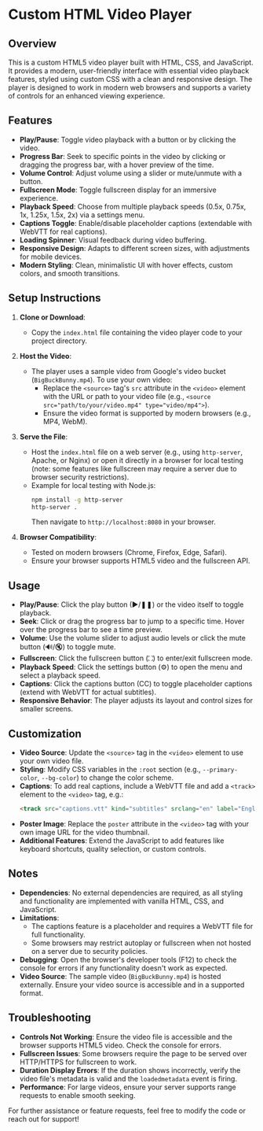 # Custom HTML Video Player

## Overview
This is a custom HTML5 video player built with HTML, CSS, and JavaScript. It provides a modern, user-friendly interface with essential video playback features, styled using custom CSS with a clean and responsive design. The player is designed to work in modern web browsers and supports a variety of controls for an enhanced viewing experience.

## Features
- **Play/Pause**: Toggle video playback with a button or by clicking the video.
- **Progress Bar**: Seek to specific points in the video by clicking or dragging the progress bar, with a hover preview of the time.
- **Volume Control**: Adjust volume using a slider or mute/unmute with a button.
- **Fullscreen Mode**: Toggle fullscreen display for an immersive experience.
- **Playback Speed**: Choose from multiple playback speeds (0.5x, 0.75x, 1x, 1.25x, 1.5x, 2x) via a settings menu.
- **Captions Toggle**: Enable/disable placeholder captions (extendable with WebVTT for real captions).
- **Loading Spinner**: Visual feedback during video buffering.
- **Responsive Design**: Adapts to different screen sizes, with adjustments for mobile devices.
- **Modern Styling**: Clean, minimalistic UI with hover effects, custom colors, and smooth transitions.

## Setup Instructions
1. **Clone or Download**:
   - Copy the `index.html` file containing the video player code to your project directory.

2. **Host the Video**:
   - The player uses a sample video from Google's video bucket (`BigBuckBunny.mp4`). To use your own video:
     - Replace the `<source>` tag's `src` attribute in the `<video>` element with the URL or path to your video file (e.g., `<source src="path/to/your/video.mp4" type="video/mp4">`).
     - Ensure the video format is supported by modern browsers (e.g., MP4, WebM).

3. **Serve the File**:
   - Host the `index.html` file on a web server (e.g., using `http-server`, Apache, or Nginx) or open it directly in a browser for local testing (note: some features like fullscreen may require a server due to browser security restrictions).
   - Example for local testing with Node.js:
     ```bash
     npm install -g http-server
     http-server .
     ```
     Then navigate to `http://localhost:8080` in your browser.

4. **Browser Compatibility**:
   - Tested on modern browsers (Chrome, Firefox, Edge, Safari).
   - Ensure your browser supports HTML5 video and the fullscreen API.

## Usage
- **Play/Pause**: Click the play button (▶/❚❚) or the video itself to toggle playback.
- **Seek**: Click or drag the progress bar to jump to a specific time. Hover over the progress bar to see a time preview.
- **Volume**: Use the volume slider to adjust audio levels or click the mute button (🔊/🔇) to toggle mute.
- **Fullscreen**: Click the fullscreen button (⛶) to enter/exit fullscreen mode.
- **Playback Speed**: Click the settings button (⚙️) to open the menu and select a playback speed.
- **Captions**: Click the captions button (CC) to toggle placeholder captions (extend with WebVTT for actual subtitles).
- **Responsive Behavior**: The player adjusts its layout and control sizes for smaller screens.

## Customization
- **Video Source**: Update the `<source>` tag in the `<video>` element to use your own video file.
- **Styling**: Modify CSS variables in the `:root` section (e.g., `--primary-color`, `--bg-color`) to change the color scheme.
- **Captions**: To add real captions, include a WebVTT file and add a `<track>` element to the `<video>` tag, e.g.:
  ```html
  <track src="captions.vtt" kind="subtitles" srclang="en" label="English">
  ```
- **Poster Image**: Replace the `poster` attribute in the `<video>` tag with your own image URL for the video thumbnail.
- **Additional Features**: Extend the JavaScript to add features like keyboard shortcuts, quality selection, or custom controls.

## Notes
- **Dependencies**: No external dependencies are required, as all styling and functionality are implemented with vanilla HTML, CSS, and JavaScript.
- **Limitations**:
  - The captions feature is a placeholder and requires a WebVTT file for full functionality.
  - Some browsers may restrict autoplay or fullscreen when not hosted on a server due to security policies.
- **Debugging**: Open the browser's developer tools (F12) to check the console for errors if any functionality doesn't work as expected.
- **Video Source**: The sample video (`BigBuckBunny.mp4`) is hosted externally. Ensure your video source is accessible and in a supported format.

## Troubleshooting
- **Controls Not Working**: Ensure the video file is accessible and the browser supports HTML5 video. Check the console for errors.
- **Fullscreen Issues**: Some browsers require the page to be served over HTTP/HTTPS for fullscreen to work.
- **Duration Display Errors**: If the duration shows incorrectly, verify the video file's metadata is valid and the `loadedmetadata` event is firing.
- **Performance**: For large videos, ensure your server supports range requests to enable smooth seeking.

For further assistance or feature requests, feel free to modify the code or reach out for support!
